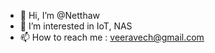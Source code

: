 - 👋 Hi, I’m @Netthaw 
- 👀 I’m interested in IoT, NAS
- 📫 How to reach me : veeravech@gmail.com
<!--  - 🌱 I’m currently learning -->
<!--  - 💞️ I’m looking to collaborate on ... -->

<!---
Netthaw/Netthaw is a ✨ special ✨ repository because its `README.md` (this file) appears on your GitHub profile.
You can click the Preview link to take a look at your changes.
--->
